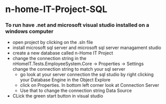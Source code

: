 # n-home-IT-Project-SQL

### To run have .net and microsoft visual studio installed on a windows computer
- open project by clicking on the .sln file
- install microsoft sql server and microsoft sql server managament studio 
- create a new database called n-Home IT Project
- change the connection string in the nHomeIT.Tests.EmployeeSystem.Core -> Properties -> Settings  
change the connection string to match your sql server 
  * go look at your server connection the sql studio by right clicking your Database Engine in the Object Explore 
  * click on Properties. In bottom left corner look at Connection Server
  * Use that to change the connection string Data Source
- CLick the green start button in visual studio 
      
